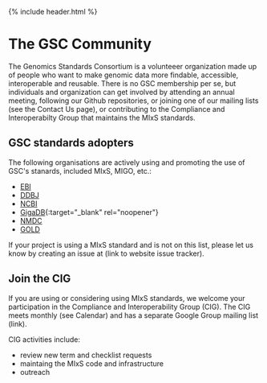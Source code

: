 {% include header.html %}

The GSC Community
===============

The Genomics Standards Consortium is a volunteeer organization made up of people who want to make genomic data more findable, accessible, interoperable and reusable. There is no GSC membership per se, but individuals and organization can get involved by attending an annual meeting, following our Github repositories, or joining one of our mailing lists (see the Contact Us page), or contributing to the Compliance and Interoperabilty Group that maintains the MIxS standards. 

## GSC standards adopters

The following organisations are actively using and promoting the use of GSC's stanards, included MIxS, MIGO, etc.:
- [EBI]()
- [DDBJ]()
- [NCBI]()
- [GigaDB](http://www.gigadb.org){:target="_blank" rel="noopener"}
- [NMDC]()
- [GOLD]()

If your project is using a MIxS standard and is not on this list, please let us know by creating an issue at (link to website issue tracker).

## Join the CIG

If you are using or considering using MIxS standards, we welcome your participation in the Compliance and Interoperability Group (CIG). The CIG meets monthly (see Calendar) and has a separate Google Group mailing list (link). 

CIG activities include:
- review new term and checklist requests
- maintaing the MIxS code and infrastructure
- outreach

